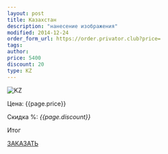 ```yaml
---
layout: post
title: Казахстан
description: "нанесение изображения"
modified: 2014-12-24
order_form_url: https://order.privator.club?price=
tags: 
author: 
price: 5400
discount: 20
type: KZ
---
```



![KZ](https://privator.club/images/KZ/kz11.png)

<div class="price">
	<p id="price" >Цена: {{page.price}}</p>
	<p id="discount"> Скидка %: <i id="discountval"> {{page.discount}} </i></p>
	<p id="summ"> Итог </p>
</div>

<p class="buttond"><a href="{{page.order_form_url}}{{page.price}}&name={{page.type}}&type={{page.title}}&disc={{page.discount}}" target="_self">ЗАКАЗАТЬ</a></p>
